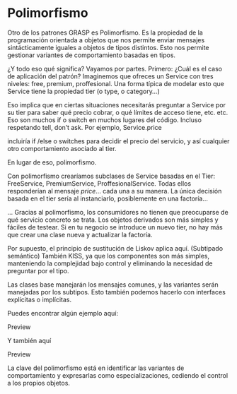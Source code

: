 # Polimorfismo

Otro de los patrones GRASP es Polimorfismo. Es la propiedad de la programación orientada a objetos que nos permite enviar mensajes sintácticamente iguales a objetos de tipos distintos. Esto nos permite gestionar variantes de comportamiento basadas en tipos.



¿Y todo eso qué significa? Vayamos por partes. Primero: ¿Cuál es el caso de aplicación del patrón? Imaginemos que ofreces un Service con tres niveles: free, premium, proffesional. Una forma típica de modelar esto que Service tiene la propiedad tier (o type, o category…)

Eso implica que en ciertas situaciones necesitarás preguntar a Service por su tier para saber qué precio cobrar, o qué límites de acceso tiene, etc. etc. Eso son muchos if o switch en muchos lugares del código. Incluso respetando tell, don’t ask. Por ejemplo, Service.price

incluiría if /else o switches para decidir el precio del servicio, y así cualquier otro comportamiento asociado al tier.

En lugar de eso, polimorfismo.

Con polimorfismo crearíamos subclases de Service basadas en el Tier: FreeService, PremiumService, ProffesionalService. Todas ellos responderían al mensaje _price_… cada una a su manera. La única decisión basada en el tier sería al instanciarlo, posiblemente en una factoría…

… Gracias al polimorfismo, los consumidores no tienen que preocuparse de qué servicio concreto se trata. Los objetos derivados son más simples y fáciles de testear. Si en tu negocio se introduce un nuevo tier, no hay más que crear una clase nueva y actualizar la factoría.

Por supuesto, el principio de sustitución de Liskov aplica aquí. (Subtipado semántico) También KISS, ya que los componentes son más simples, manteniendo la complejidad bajo control y eliminando la necesidad de preguntar por el tipo.

Las clases base manejarán los mensajes comunes, y las variantes serán manejadas por los subtipos. Esto también podemos hacerlo con interfaces explícitas o implícitas.

Puedes encontrar algún ejemplo aquí:

Preview

Y también aquí

Preview

La clave del polimorfismo está en identificar las variantes de comportamiento y expresarlas como especializaciones, cediendo el control a los propios objetos.